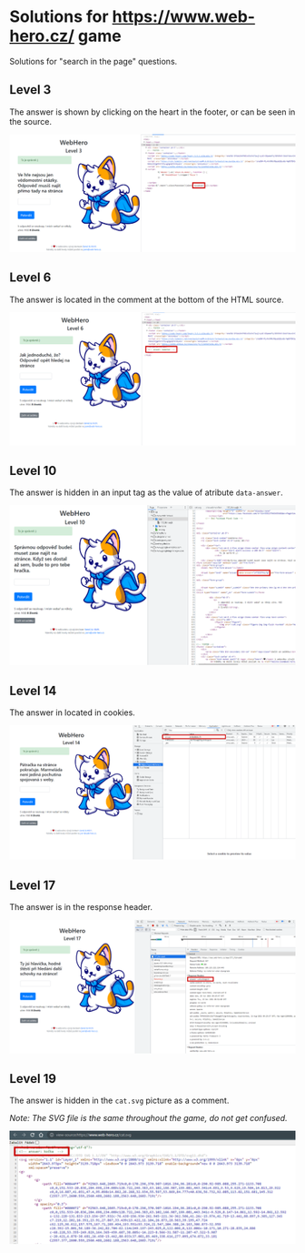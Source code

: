 # Solutions for https://www.web-hero.cz/ game

Solutions for "search in the page" questions.

## Level 3

The answer is shown by clicking on the heart in the footer, or can be seen in the source.

![Level 3 solution](img/level3.png)

## Level 6

The answer is located in the comment at the bottom of the HTML source.

![Level 6 solution](img/level6.png)

## Level 10

The answer is hidden in an input tag as the value of atribute `data-answer`.

![Level 10 solution](img/level10.png)

## Level 14

The answer in located in cookies.

![Level 14 solution](img/level14.png)

## Level 17

The answer is in the response header.

![Level 17 solution](img/level17.png)

## Level 19

The answer is hidden in the `cat.svg` picture as a comment.

*Note: The SVG file is the same throughout the game, do not get confused.*

![Level 19 solution](img/level19.png)